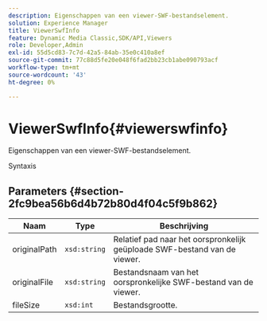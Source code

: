 ```yaml
---
description: Eigenschappen van een viewer-SWF-bestandselement.
solution: Experience Manager
title: ViewerSwfInfo
feature: Dynamic Media Classic,SDK/API,Viewers
role: Developer,Admin
exl-id: 55d5cd83-7c7d-42a5-84ab-35e0c410a8ef
source-git-commit: 77c88d5fe20e048f6fad2bb23cb1abe090793acf
workflow-type: tm+mt
source-wordcount: '43'
ht-degree: 0%

---
```


# ViewerSwfInfo{#viewerswfinfo}

Eigenschappen van een viewer-SWF-bestandselement.

Syntaxis

## Parameters {#section-2fc9bea56b6d4b72b80d4f04c5f9b862}

| Naam | Type | Beschrijving |
|---|---|---|
| originalPath | `xsd:string` | Relatief pad naar het oorspronkelijk geüploade SWF-bestand van de viewer. |
| originalFile | `xsd:string` | Bestandsnaam van het oorspronkelijke SWF-bestand van de viewer. |
| fileSize | `xsd:int` | Bestandsgrootte. |
